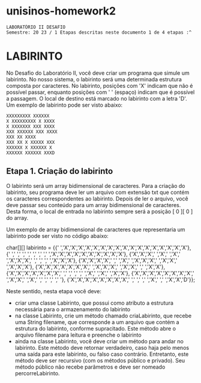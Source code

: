 # unisinos-homework2

```
LABORATÓRIO II DESAFIO
Semestre: 20 23 / 1 Etapas descritas neste documento 1 de 4 etapas :^
```
# LABIRINTO

No Desafio do Laboratório II, você deve criar um programa que simule um
labirinto. No nosso sistema, o labirinto será uma determinada estrutura composta
por caracteres. No labirinto, posições com 'X' indicam que não é possível passar,
enquanto posições com ' ' (espaço) indicam que é possível a passagem. O local de
destino está marcado no labirinto com a letra 'D'. Um exemplo de labirinto pode
ser visto abaixo:

```
XXXXXXXXX XXXXXX
X XXXXXXXXX X XXXX
X XXXXXXX XXX XXXX
XXX XXXXXX XXX XXXX
XXX XX XXXX
XXX XX X XXXXX XXX
XXXXXX X XXXXXX X
XXXXXX XXXXXX XXXD
```
## Etapa 1. Criação do labirinto

O labirinto será um array bidimensional de caracteres. Para a criação do
labirinto, seu programa deve ler um arquivo com extensão txt que contém os
caracteres correspondentes ao labirinto. Depois de ler o arquivo, você deve passar
seu conteúdo para um array bidimensional de caracteres. Desta forma, o local de
entrada no labirinto sempre será a posição [ 0 ][ 0 ] do array.


Um exemplo de array bidimensional de caracteres que representaria um
labirinto pode ser visto no código abaixo:

char[][] labirinto =
{{' ','X','X','X','X','X','X','X','X','X','X','X','X','X','X','X','X','X'},
{' ',' ',' ',' ',' ',' ',' ',' ','X','X','X','X','X','X','X','X','X','X'},
{'X','X','X',' ','X',' ','X',' ','X','X','X',' ',' ',' ',' ','X','X','X'},
{'X','X','X','X',' ',' ','X',' ','X','X','X',' ','X','X',' ','X','X','X'},
{'X','X','X','X','X','X','X',' ','X','X','X',' ','X','X',' ',' ','X','X'},
{'X','X','X','X','X','X','X',' ',' ',' ',' ',' ','X',' ','X',' ','X','X'},
{'X','X','X','X','X','X','X','X',' ','X','X',' ','X',' ',' ',' ',' ',' '},
{'X','X','X','X','X','X','X','X',' ',' ',' ',' ','X',' ',' ','X','X','D'}};

Neste sentido, nesta etapa você deve:

- criar uma classe Labirinto, que possui como atributo a estrutura
    necessária para o armazenamento do labirinto
- na classe Labirinto, crie um método chamado criaLabirinto, que
    recebe uma String filename, que corresponde a um arquivo que
    contém a estrutura do labirinto, conforme supracitado. Este método abre
    o arquivo filename para leitura e preenche o labirinto
- ainda na classe Labirinto, você deve criar um método para andar no
    labirinto. Este método deve retornar verdadeiro, caso haja pelo menos uma
    saída para este labirinto, ou falso caso contrário. Entretanto, este método
    deve ser recursivo (com os métodos público e privado). Seu método público
    não recebe parâmetros e deve ser nomeado percorreLabirinto.


